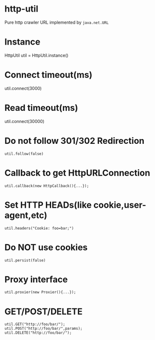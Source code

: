 http-util
===================

Pure http crawler URL implemented by `java.net.URL`

Instance
===================

  HttpUtil util = HttpUtil.instance()
  
Connect timeout(ms)
===================

  util.connect(3000)
  
Read timeout(ms)
===================

  util.connect(30000)

Do not follow 301/302 Redirection
===================

	util.follow(false)
	
Callback to get HttpURLConnection
===================

	util.callback(new HttpCallback(){...});

Set HTTP HEADs(like cookie,user-agent,etc)
===================

	util.headers("Cookie: foo=bar;")
	
Do NOT use cookies
===================

	util.persist(false)
	
Proxy interface
===================

	util.proxier(new Proxier(){...});

GET/POST/DELETE
===================

	util.GET("http://foo/bar/");
	util.POST("http://foo/bar/",params);
	util.DELETE("http://foo/bar/");